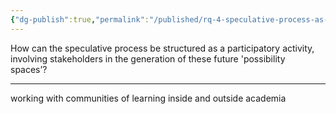 ```yaml
---
{"dg-publish":true,"permalink":"/published/rq-4-speculative-process-as-particapatory/"}
---
```


How can the speculative process be structured as a participatory activity, involving stakeholders in the generation of these future 'possibility spaces’? 

---

working with communities of learning inside and outside academia